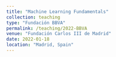 ```yaml
---
title: "Machine Learning Fundamentals"
collection: teaching
type: "Fundación BBVA"
permalink: /teaching/2022-BBVA
venue: "Fundación Carlos III de Madrid"
date: 2022-01-18
location: "Madrid, Spain"
---
```


